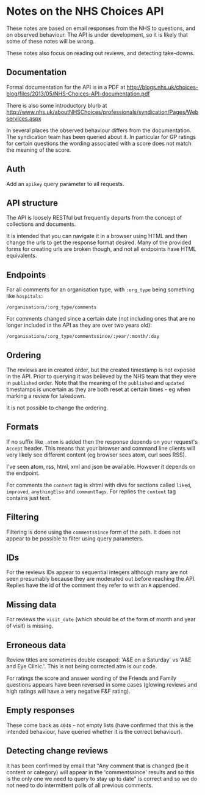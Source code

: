 # Notes on the NHS Choices API


These notes are based on email responses from the NHS to questions, and on observed behaviour. The API is under development, so it is likely that some of these notes will be wrong.

These notes also focus on reading out reviews, and detecting take-downs.


## Documentation

Formal documentation for the API is in a PDF at http://blogs.nhs.uk/choices-blog/files/2013/05/NHS-Choices-API-documentation.pdf

There is also some introductory blurb at http://www.nhs.uk/aboutNHSChoices/professionals/syndication/Pages/Webservices.aspx

In several places the observed behaviour differs from the documentation. The syndication team has been queried about it. In particular for GP ratings for certain questions the wording associated with a score does not match the meaning of the score.


## Auth

Add an `apikey` query parameter to all requests.


## API structure

The API is loosely RESTful but frequently departs from the concept of collections and documents.

It is intended that you can navigate it in a browser using HTML and then change the urls to get the response format desired. Many of the provided forms for creating urls are broken though, and not all endpoints have HTML equivalents.


## Endpoints

For all comments for an organisation type, with `:org_type` being something like `hospitals`:

`/organisations/:org_type/comments`

For comments changed since a certain date (not including ones that are no longer included in the API as they are over two years old):

`/organisations/:org_type/commentssince/:year/:month/:day`


## Ordering

The reviews are in created order, but the created timestamp is not exposed in the API. Prior to querying it was believed by the NHS team that they were in `published` order. Note that the meaning of the `published` and `updated` timestamps is uncertain as they are both reset at certain times - eg when marking a review for takedown.

It is not possible to change the ordering.


## Formats

If no suffix like `.atom` is added then the response depends on your request's `Accept` header. This means that your browser and command line clients will very likely see different content (eg browser sees atom, curl sees RSS).

I've seen atom, rss, html, xml and json be available. However it depends on the endpoint.

For comments the `content` tag is xhtml with divs for sections called `liked`, `improved`, `anythingElse` and `commentTags`. For replies the `content` tag contains just text.


## Filtering

Filtering is done using the `commentssince` form of the path. It does not appear to be possible to filter using query parameters.


## IDs

For the reviews IDs appear to sequential integers although many are not seen presumably because they are moderated out before reaching the API. Replies have the id of the comment they refer to with an `R` appended.


## Missing data

For reviews the `visit_date` (which should be of the form of month and year of visit) is missing.


## Erroneous data

Review titles are sometimes double escaped: 'A&E on a Saturday' vs 'A&amp;E and Eye Clinic.'. This is not being corrected atm is our code.

For ratings the score and answer wording of the Friends and Family questions appears have been reversed in some cases (glowing reviews and high ratings will have a very negative F&F rating).


## Empty responses

These come back as `404`s - not empty lists (have confirmed that this is the intended behaviour, have queried whether it is the correct behaviour).


## Detecting change reviews

It has been confirmed by email that "Any comment that is changed (be it content or category) will appear in the 'commentssince' results and so this is the only one we need to query to stay up to date" is correct and so we do not need to do intermittent polls of all previous comments.
